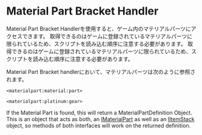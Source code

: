 # Material Part Bracket Handler

Material Part Bracket Handlerを使用すると、ゲーム内のマテリアルパーツにアクセスできます。 取得できるのはゲームに登録されているマテリアルパーツに限られているため、スクリプトを読み込む順序に注意する必要があります。 取得できるのはゲームに登録されているマテリアルパーツに限られているため、スクリプトを読み込む順序に注意する必要があります。

Material Part Bracket handlerにおいて、マテリアルパーツは次のように参照されます。

```zenscript
<materialpart:material:part>

<materialpart:platinum:gear>
```

If the Material Part is found, this will return a MaterialPartDefinition Object.  
This is an object that acts as both, an [IMaterialPart](/Mods/ContentTweaker/Materials/Materials/MaterialPart/) as well as an [IItemStack](/Vanilla/Items/IItemStack/) object, so methods of both interfaces will work on the returned definition.